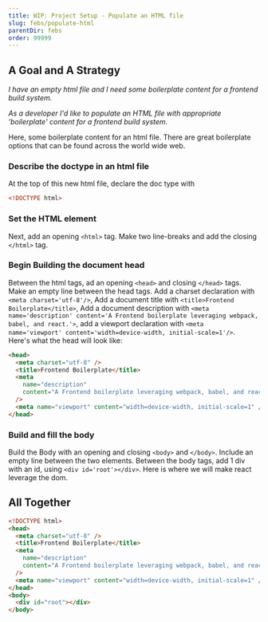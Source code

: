 ```yaml
---
title: WIP: Project Setup - Populate an HTML file
slug: febs/populate-html
parentDir: febs
order: 99999
---
```


## A Goal and A Strategy

_I have an empty html file and I need some boilerplate content for a frontend build system._

_As a developer I'd like to populate an HTML file with appropriate 'boilerplate' content for a frontend build system._

Here, some boilerplate content for an html file. There are great boilerplate options that can be found across the world wide web.

### Describe the doctype in an html file

At the top of this new html file, declare the doc type with

```html
<!DOCTYPE html>
```

### Set the HTML element

Next, add an opening `<html>` tag. Make two line-breaks and add the closing `</html>` tag.

### Begin Building the document head

Between the html tags, ad an opening `<head>` and closing `</head>` tags. Make an empty line between the head tags.
Add a charset declaration with `<meta charset='utf-8'/>`,
Add a document title with `<title>Frontend Boilerplate</title>`,
Add a document description with `<meta name='description' content='A Frontend boilerplate leveraging webpack, babel, and react.'>`,
add a viewport declaration with `<meta name='viewport' content='width=device-width, initial-scale=1'/>`.  
Here's what the head will look like:

```html
<head>
  <meta charset="utf-8" />
  <title>Frontend Boilerplate</title>
  <meta
    name="description"
    content="A Frontend boilerplate leveraging webpack, babel, and react."
  />
  <meta name="viewport" content="width=device-width, initial-scale=1" />
</head>
```

### Build and fill the body

Build the Body with an opening and closing `<body>` and `</body>`. Include an empty line between the two elements.
Between the body tags, add 1 div with an id, using `<div id='root'></div>`. Here is where we will make react leverage the dom.

## All Together

```html
<!DOCTYPE html>
<head>
  <meta charset="utf-8" />
  <title>Frontend Boilerplate</title>
  <meta
    name="description"
    content="A Frontend boilerplate leveraging webpack, babel, and react."
  />
  <meta name="viewport" content="width=device-width, initial-scale=1" />
</head>
<body>
  <div id="root"></div>
</body>
```
